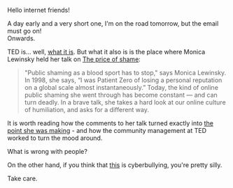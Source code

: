 Hello internet friends!

A day early and a very short one, I'm on the road tomorrow, but the email must go on!  
Onwards.

TED is… well, [what it is](http://www.nytimes.com/2015/03/15/opinion/sunday/the-church-of-ted.html). But what it also is is the place where Monica Lewinsky held her talk on [The price of shame](http://www.ted.com/talks/monica_lewinsky_the_price_of_shame):

>"Public shaming as a blood sport has to stop," says Monica Lewinsky. In 1998, she says, “I was Patient Zero of losing a personal reputation on a global scale almost instantaneously.” Today, the kind of online public shaming she went through has become constant — and can turn deadly. In a brave talk, she takes a hard look at our online culture of humiliation, and asks for a different way.

It is worth reading how the comments to her talk turned exactly into [the point she was making](http://ideas.ted.com/want-to-help-prevent-online-bullying-comment-on-facebook/) - and how the community management at TED worked to turn the mood around.

What is wrong with people?

On the other hand, if you think that [this](http://www.nbcnews.com/tech/social-media/cyberbullyings-got-new-target-big-companies-n331656) is cyberbullying, you're pretty silly.

Take care.